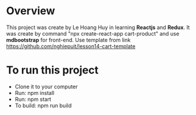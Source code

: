 # Overview
This project was create by Le Hoang Huy in learning **Reactjs** and **Redux**.
It was create by command "npx create-react-app cart-product" and use **mdbootstrap** for front-end. Use template from link https://github.com/nghiepuit/lesson14-cart-template

# To run this project
- Clone it to your computer
- Run: npm install
- Run: npm start
- To build: npm run build
